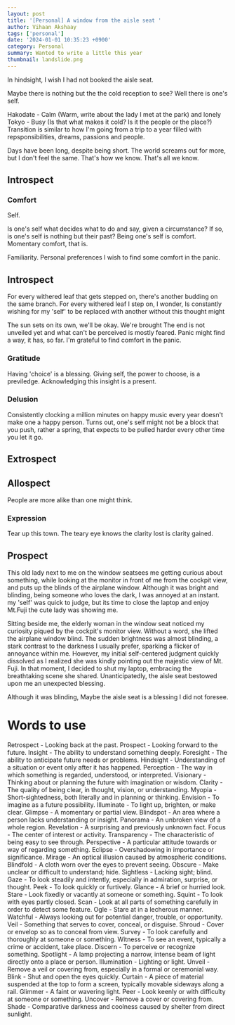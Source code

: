```yaml
---
layout: post
title: '[Personal] A window from the aisle seat '
author: Vihaan Akshaay
tags: ['personal']
date: '2024-01-01 10:35:23 +0900'
category: Personal
summary: Wanted to write a little this year
thumbnail: landslide.png
---
```


In hindsight, I wish I had not booked the aisle seat. 

Maybe there is nothing but the the cold reception to see? Well there is one's self.

Hakodate - Calm (Warm, write about the lady I met at the park) and lonely 
Tokyo - Busy (Is that what makes it cold? Is it the people or the place?)
Transition is similar to how I'm going from a trip to a year filled with repsponsibilities, dreams, passions and people.

 Days have been long, despite being short. The world screams out for more, but I don't feel the same.   That's how we know. That's all we know.

## Introspect

### Comfort

Self.

Is one's self what decides what to do and say, given a circumstance? If so, is one's self is nothing but their past? Being one's self is comfort. Momentary comfort, that is.

Familiarity. 
Personal preferences I wish to find some comfort in the panic.

## Introspect

For every withered leaf that gets stepped on, there's another budding on the same branch. For every withered leaf I step on, I wonder, Is constantly wishing for my 'self' to be replaced with another without this thought might 

The sun sets on its own, we'll be okay. We're brought 
The end is not unveiled yet and what can't be perceived is mostly feared. Panic might find a way, it has, so far. I'm grateful to find comfort in the panic.

### Gratitude

Having 'choice' is a blessing. Giving self, the power to choose, is a previledge. Acknowledging this insight is a present.  

### Delusion

Consistently clocking a million minutes on happy music every year doesn't make one a happy person. Turns out, one's self might not be a block that you push, rather a spring, that expects to be pulled harder every other time you let it go.

## Extrospect



## Allospect

People are more alike than one might think.

### Expression

Tear up this town. The teary eye knows the clarity lost is clarity gained.

## Prospect

This  old lady next to me on the window seatsees me getting curious about something, while looking at the monitor in front of me from the cockpit view, and puts up the blinds of the airplane window. Although it was bright and blinding, being someone who loves the dark, I was annoyed at an instant.  my 'self' was quick to judge, but its time to close the laptop and enjoy Mt.Fuji the cute lady was showing me.

Sitting beside me, the elderly woman in the window seat noticed my curiosity piqued by the cockpit's monitor view. Without a word, she lifted the airplane window blind. The sudden brightness was almost blinding, a stark contrast to the darkness I usually prefer, sparking a flicker of annoyance within me. However, my initial self-centered judgment quickly dissolved as I realized she was kindly pointing out the majestic view of Mt. Fuji. In that moment, I decided to shut my laptop, embracing the breathtaking scene she shared. Unanticipatedly, the aisle seat bestowed upon me an unexpected blessing.

Although it was blinding, 
Maybe the aisle seat is a blessing I did not foresee.

# Words to use

Retrospect - Looking back at the past.
Prospect - Looking forward to the future.
Insight - The ability to understand something deeply.
Foresight - The ability to anticipate future needs or problems.
Hindsight - Understanding of a situation or event only after it has happened.
Perception - The way in which something is regarded, understood, or interpreted.
Visionary - Thinking about or planning the future with imagination or wisdom.
Clarity - The quality of being clear, in thought, vision, or understanding.
Myopia - Short-sightedness, both literally and in planning or thinking.
Envision - To imagine as a future possibility.
Illuminate - To light up, brighten, or make clear.
Glimpse - A momentary or partial view.
Blindspot - An area where a person lacks understanding or insight.
Panorama - An unbroken view of a whole region.
Revelation - A surprising and previously unknown fact.
Focus - The center of interest or activity.
Transparency - The characteristic of being easy to see through.
Perspective - A particular attitude towards or way of regarding something.
Eclipse - Overshadowing in importance or significance.
Mirage - An optical illusion caused by atmospheric conditions.
Blindfold - A cloth worn over the eyes to prevent seeing.
Obscure - Make unclear or difficult to understand; hide.
Sightless - Lacking sight; blind.
Gaze - To look steadily and intently, especially in admiration, surprise, or thought.
Peek - To look quickly or furtively.
Glance - A brief or hurried look.
Stare - Look fixedly or vacantly at someone or something.
Squint - To look with eyes partly closed.
Scan - Look at all parts of something carefully in order to detect some feature.
Ogle - Stare at in a lecherous manner.
Watchful - Always looking out for potential danger, trouble, or opportunity.
Veil - Something that serves to cover, conceal, or disguise.
Shroud - Cover or envelop so as to conceal from view.
Survey - To look carefully and thoroughly at someone or something.
Witness - To see an event, typically a crime or accident, take place.
Discern - To perceive or recognize something.
Spotlight - A lamp projecting a narrow, intense beam of light directly onto a place or person.
Illumination - Lighting or light.
Unveil - Remove a veil or covering from, especially in a formal or ceremonial way.
Blink - Shut and open the eyes quickly.
Curtain - A piece of material suspended at the top to form a screen, typically movable sideways along a rail.
Glimmer - A faint or wavering light.
Peer - Look keenly or with difficulty at someone or something.
Uncover - Remove a cover or covering from.
Shade - Comparative darkness and coolness caused by shelter from direct sunlight.